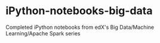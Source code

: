 # iPython-notebooks-big-data
Completed iPython notebooks from edX's Big Data/Machine Learning/Apache Spark series
